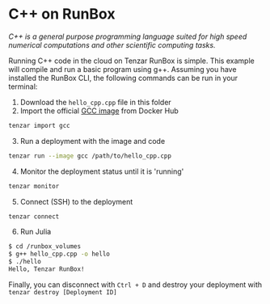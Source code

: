 # C++ on RunBox

_C++ is a general purpose programming language suited for high speed numerical computations and other scientific computing tasks._

Running C++ code in the cloud on Tenzar RunBox is simple. This example will compile and run a basic program using g++. Assuming you have installed the RunBox CLI, the following commands can be run in your terminal:

1. Download the `hello_cpp.cpp` file in this folder
2. Import the official [GCC image](https://hub.docker.com/_/gcc/) from Docker Hub

```bash
tenzar import gcc
```

3. Run a deployment with the image and code

```bash
tenzar run --image gcc /path/to/hello_cpp.cpp
```

4. Monitor the deployment status until it is 'running'

```bash
tenzar monitor
```

5. Connect (SSH) to the deployment

```bash
tenzar connect
```

6. Run Julia

```bash
$ cd /runbox_volumes
$ g++ hello_cpp.cpp -o hello
$ ./hello
Hello, Tenzar RunBox!
```

Finally, you can disconnect with `Ctrl + D` and destroy your deployment with `tenzar destroy [Deployment ID]`

